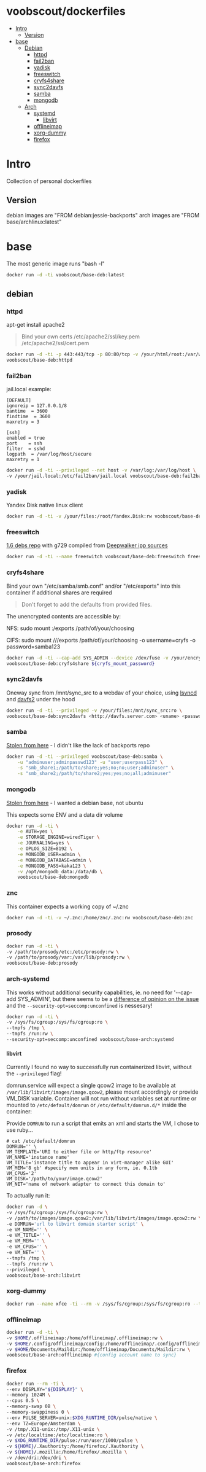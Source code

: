 # voobscout/dockerfiles

- [Intro](#intro)
  - [Version](#version)
- [base](#base)
  - [Debian](#debian)
    - [httpd](#httpd)
    - [fail2ban](#fail2ban)
    - [yadisk](#yadisk)
    - [freeswitch](#freeswitch)
    - [cryfs4share](#cryfs4share)
    - [sync2davfs](#sync2davfs)
    - [samba](#samba)
    - [mongodb](#mongodb)
  - [Arch](#arch)
    - [systemd](#arch-systemd)
      - [libvirt](#libvirt)
    - [offlineimap](#offlineimap)
    - [xorg-dummy](#xorg-dummy)
    - [firefox](#firefox)
# Intro

Collection of personal dockerfiles

## Version

debian images are "FROM debian:jessie-backports"
arch images are "FROM base/archlinux:latest"

# base

The most generic image runs "bash -l"

```bash
docker run -d -ti voobscout/base-deb:latest
```

## debian

### httpd

apt-get install apache2
> Bind your own certs /etc/apache2/ssl/key.pem /etc/apache2/ssl/cert.pem

```bash
docker run -d -ti -p 443:443/tcp -p 80:80/tcp -v /your/html/root:/var/www/html \
voobscout/base-deb:httpd
```

### fail2ban

jail.local example:

```
[DEFAULT]
ignoreip = 127.0.0.1/8
bantime  = 3600
findtime  = 3600
maxretry = 3

[ssh]
enabled = true
port    = ssh
filter  = sshd
logpath  = /var/log/host/secure
maxretry = 1
```

```bash
docker run -d -ti --privileged --net host -v /var/log:/var/log/host \
-v /your/jail.local:/etc/fail2ban/jail.local voobscout/base-deb:fail2ban
```

### yadisk

Yandex Disk native linux client

```bash
docker run -d -ti -v /your/files:/root/Yandex.Disk:rw voobscout/base-deb:yadisk <uname> <passwd>
```

### freeswitch

[1.6 debs repo](http://files.freeswitch.org/repo/deb/freeswitch-1.6/) with g729 compiled from [Deepwalker ipp sources](http://goo.gl/IEbTx5)

```bash
docker run -d -ti --name freeswitch voobscout/base-deb:freeswitch freeswitch
```

### cryfs4share

Bind your own "/etc/samba/smb.conf" and/or "/etc/exports" into this container if additional shares are required
> Don't forget to add the defaults from provided files.

The unencrypted contents are accessible by:

NFS:
sudo mount <docker-machine-IP>:/exports /path/of/your/choosing

CIFS:
sudo mount //<docker-machine-IP>/exports /path/of/your/choosing -o username=cryfs -o password=samba123

```bash
docker run -d -ti --cap-add SYS_ADMIN --device /dev/fuse -v /your/encrypted/folder:/.exports:rw \
voobscout/base-deb:cryfs4share ${cryfs_mount_password}
```

### sync2davfs

Oneway sync from /mnt/sync_src to a webdav of your choice, using [lsyncd](https://github.com/axkibe/lsyncd) and [davfs2](https://savannah.nongnu.org/projects/davfs2) under the hood

```bash
docker run -d -ti --privileged -v /your/files:/mnt/sync_src:ro \
voobscout/base-deb:sync2davfs <http://davfs.server.com> <uname> <passwd>
```

### samba

[Stolen from here](https://github.com/dperson/samba) - I didn't like the lack of backports repo

```bash
docker run -d -ti --privileged voobscout/base-deb:samba \
    -u "adminuser;adminpasswd123" -u "user;userpass123" \
    -s "smb_share1;/path/to/share;yes;no;no;user;adminuser" \
    -s "smb_share2;/path/to/share2;yes;yes;no;all;adminuser"
```

### mongodb

[Stolen from here](https://github.com/tutumcloud/mongodb/tree/master/3.2) - I wanted a debian base, not ubuntu

This expects some ENV and a data dir volume

```bash
docker run -d -ti \
    -e AUTH=yes \
    -e STORAGE_ENGINE=wiredTiger \
    -e JOURNALING=yes \
    -e OPLOG_SIZE=8192 \
    -e MONGODB_USER=admin \
    -e MONGODB_DATABASE=admin \
    -e MONGODB_PASS=kaka123 \
    -v /opt/mongodb_data:/data/db \
    voobscout/base-deb:mongodb
```

### znc

This container expects a working copy of ~/.znc

```bash
docker run -d -ti -v ~/.znc:/home/znc/.znc:rw voobscout/base-deb:znc
```

### prosody

```bash
docker run -d -ti \
-v /path/to/prosody/etc:/etc/prosody:rw \
-v /path/to/prosody/var:/var/lib/prosody:rw \
voobscout/base-deb:prosody
```

### arch-systemd

This works without additional security capabilities, ie. no need for '--cap-add SYS_ADMIN', but there seems to be a [difference of opinion on the issue](https://github.com/docker/docker/pull/21287) and the ```--security-opt=seccomp:unconfined``` is nessesary!

```bash
docker run -d -ti \
-v /sys/fs/cgroup:/sys/fs/cgroup:ro \
--tmpfs /tmp \
--tmpfs /run:rw \
--security-opt=seccomp:unconfined voobscout/base-arch:systemd
```

#### libvirt

Currently I found no way to successfully run containerized libvirt, without the ```--privileged``` flag!

domrun.service will expect a single qcow2 image to be available at ```/var/lib/libvirt/images/image.qcow2```, please mount accordingly or provide VM_DISK variable.
Container will not run without variables set at runtime or mounted to ```/etc/default/domrun``` or ```/etc/default/domrun.d/*``` inside the container:

Provide ```DOMRUN``` to run a script that emits an xml and starts the VM, I chose to use ruby...

```
# cat /etc/default/domrun
DOMRUN='' \
VM_TEMPLATE='URI to either file or http/ftp resource'
VM_NAME='instance name'
VM_TITLE='instance title to appear in virt-manager alike GUI'
VM_MEM='8 gb' #specify mem units in any form, ie. 0.1tb
VM_CPUS='2'
VM_DISK='/path/to/your/image.qcow2'
VM_NET='name of network adapter to connect this domain to'
```

To actually run it:

```bash
docker run -d \
-v /sys/fs/cgroup:/sys/fs/cgroup:rw \
-v /path/to/images/image.qcow2:/var/lib/libvirt/images/image.qcow2:rw \
-e DOMRUN='url to libvirt domain starter script' \
-e VM_NAME='' \
-e VM_TITLE='' \
-e VM_MEM='' \
-e VM_CPUS='' \
-e VM_NET='' \
--tmpfs /tmp \
--tmpfs /run:rw \
--privileged \
voobscout/base-arch:libvirt
```

### xorg-dummy

```bash
docker run --name xfce -ti --rm -v /sys/fs/cgroup:/sys/fs/cgroup:ro --tmpfs /tmp --tmpfs /run --security-opt=seccomp:unconfined
```

### offlineimap

```bash
docker run -d -ti \
-v $HOME/.offlineimap:/home/offlineimap/.offlineimap:rw \
-v $HOME/.config/offlineimap/config:/home/offlineimap/.config/offlineimap/config:rw \
-v $HOME/Documents/Maildir:/home/offlineimap/Documents/Maildir:rw \
voobscout/base-arch:offlineimap #{config account name to sync}
```

### firefox

```bash
docker run --rm -ti \
--env DISPLAY="${DISPLAY}" \
--memory 1024M \
--cpus 0.5 \
--memory-swap 0B \
--memory-swappiness 0 \
--env PULSE_SERVER=unix:$XDG_RUNTIME_DIR/pulse/native \
--env TZ=Europe/Amsterdam \
-v /tmp/.X11-unix:/tmp/.X11-unix \
-v /etc/localtime:/etc/localtime:ro \
-v $XDG_RUNTIME_DIR/pulse:/run/user/1000/pulse \
-v ${HOME}/.Xauthority:/home/firefox/.Xauthority \
-v ${HOME}/.mozilla:/home/firefox/.mozilla \
-v /dev/dri:/dev/dri \
voobscout/base-arch:firefox
```
